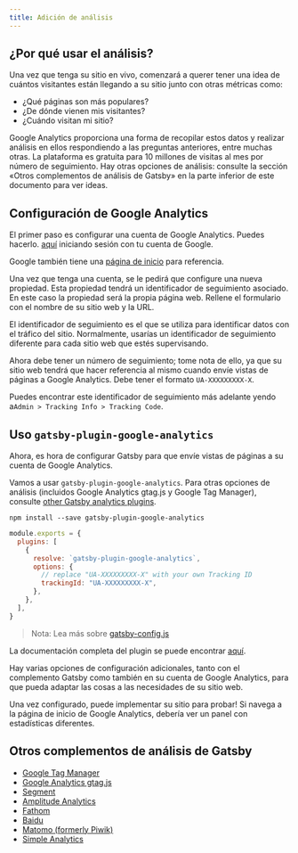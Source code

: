 ```yaml
---
title: Adición de análisis
---
```


## ¿Por qué usar el análisis?

Una vez que tenga su sitio en vivo, comenzará a querer tener una idea de cuántos visitantes están llegando a su sitio junto con otras métricas como:

- ¿Qué páginas son más populares?
- ¿De dónde vienen mis visitantes?
- ¿Cuándo visitan mi sitio?

Google Analytics proporciona una forma de recopilar estos datos y realizar análisis en ellos respondiendo a las preguntas anteriores, entre muchas otras. La plataforma es gratuita para 10 millones de visitas al mes por número de seguimiento. Hay otras opciones de análisis: consulte la sección «Otros complementos de análisis de Gatsby» en la parte inferior de este documento para ver ideas.

## Configuración de Google Analytics

El primer paso es configurar una cuenta de Google Analytics. Puedes hacerlo. [aquí](https://analytics.google.com/) iniciando sesión con tu cuenta de Google.

Google también tiene una [página de inicio](https://support.google.com/analytics/answer/1008015?hl=en) para referencia.

Una vez que tenga una cuenta, se le pedirá que configure una nueva propiedad. Esta propiedad tendrá un identificador de seguimiento asociado. En este caso la propiedad será la propia página web. Rellene el formulario con el nombre de su sitio web y la URL.

El identificador de seguimiento es el que se utiliza para identificar datos con el tráfico del sitio. Normalmente, usarías un identificador de seguimiento diferente para cada sitio web que estés supervisando.

Ahora debe tener un número de seguimiento; tome nota de ello, ya que su sitio web tendrá que hacer referencia al mismo cuando envíe vistas de páginas a Google Analytics. Debe tener el formato `UA-XXXXXXXXX-X`.

Puedes encontrar este identificador de seguimiento más adelante yendo a`Admin > Tracking Info > Tracking Code`.

## Uso `gatsby-plugin-google-analytics`

Ahora, es hora de configurar Gatsby para que envíe vistas de páginas a su cuenta de Google Analytics.

Vamos a usar `gatsby-plugin-google-analytics`. Para otras opciones de análisis (incluidos Google Analytics gtag.js y Google Tag Manager), consulte [other Gatsby analytics plugins](#other-gatsby-analytics-plugins).

```shell
npm install --save gatsby-plugin-google-analytics
```

```js:title=gatsby-config.js
module.exports = {
  plugins: [
    {
      resolve: `gatsby-plugin-google-analytics`,
      options: {
        // replace "UA-XXXXXXXXX-X" with your own Tracking ID
        trackingId: "UA-XXXXXXXXX-X",
      },
    },
  ],
}
```

> Nota: Lea más sobre [gatsby-config.js](/docs/gatsby-config/)

La documentación completa del plugin se puede encontrar [aquí](/packages/gatsby-plugin-google-analytics/).

Hay varias opciones de configuración adicionales, tanto con el complemento Gatsby como también en su cuenta de Google Analytics, para que pueda adaptar las cosas a las necesidades de su sitio web.

Una vez configurado, puede implementar su sitio para probar! Si navega a la página de inicio de Google Analytics, debería ver un panel con estadísticas diferentes.

## Otros complementos de análisis de Gatsby

- [Google Tag Manager](/packages/gatsby-plugin-google-tagmanager/)
- [Google Analytics gtag.js](/packages/gatsby-plugin-gtag/)
- [Segment](/packages/gatsby-plugin-segment-js)
- [Amplitude Analytics](/packages/gatsby-plugin-amplitude-analytics)
- [Fathom](/packages/gatsby-plugin-fathom/)
- [Baidu](/packages/gatsby-plugin-baidu-analytics/)
- [Matomo (formerly Piwik)](/packages/gatsby-plugin-matomo/)
- [Simple Analytics](/packages/gatsby-plugin-simple-analytics)
